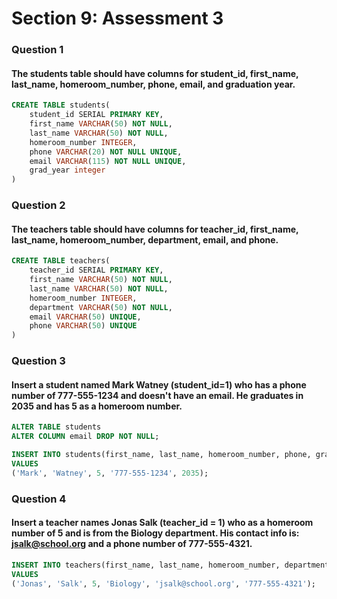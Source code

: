 # Section 9: Assessment 3

### Question 1 
#### The students table should have columns for student_id, first_name, last_name, homeroom_number, phone, email, and graduation year.
```SQL
CREATE TABLE students(
	student_id SERIAL PRIMARY KEY,
	first_name VARCHAR(50) NOT NULL,
	last_name VARCHAR(50) NOT NULL,
	homeroom_number INTEGER,
	phone VARCHAR(20) NOT NULL UNIQUE,
	email VARCHAR(115) NOT NULL UNIQUE,
	grad_year integer
)
```

### Question 2
#### The teachers table should have columns for teacher_id, first_name, last_name, homeroom_number, department, email, and phone.
```SQL
CREATE TABLE teachers(
	teacher_id SERIAL PRIMARY KEY, 
	first_name VARCHAR(50) NOT NULL,
	last_name VARCHAR(50) NOT NULL,
	homeroom_number INTEGER,
	department VARCHAR(50) NOT NULL,
	email VARCHAR(50) UNIQUE, 
	phone VARCHAR(50) UNIQUE
)
```

### Question 3 
#### Insert a student named Mark Watney (student_id=1) who has a phone number of 777-555-1234 and doesn't have an email. He graduates in 2035 and has 5 as a homeroom number.
```SQL
ALTER TABLE students
ALTER COLUMN email DROP NOT NULL;

INSERT INTO students(first_name, last_name, homeroom_number, phone, grad_year)
VALUES
('Mark', 'Watney', 5, '777-555-1234', 2035);
```

### Question 4 
#### Insert a teacher names Jonas Salk (teacher_id = 1) who as a homeroom number of 5 and is from the Biology department. His contact info is: jsalk@school.org and a phone number of 777-555-4321.
```SQL
INSERT INTO teachers(first_name, last_name, homeroom_number, department, email, phone)
VALUES
('Jonas', 'Salk', 5, 'Biology', 'jsalk@school.org', '777-555-4321');
```